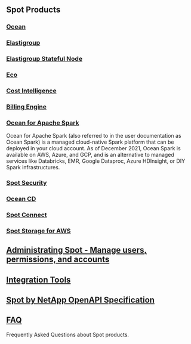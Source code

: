 <meta name="robots" content="noindex">


## Spot Products

### [Ocean](https://docs.spot.io/ocean/)

### [Elastigroup](https://docs.spot.io/elastigroup/)

### [Elastigroup Stateful Node](https://docs.spot.io/managed-instance/)

### [Eco](https://docs.spot.io/eco/)

### [Cost Intelligence](https://docs.spot.io/cost-intelligence/)

### [Billing Engine](https://docs.spot.io/billing-engine/)

### [Ocean for Apache Spark](https://docs.spot.io/ocean-spark/)

Ocean for Apache Spark (also referred to in the user documentation as Ocean Spark) is a managed cloud-native Spark platform that can be deployed in your cloud account. As of December 2021, Ocean Spark is available on AWS, Azure, and GCP, and is an alternative to managed services like Databricks, EMR, Google Dataproc, Azure HDInsight, or DIY Spark infrastructures.

### [Spot Security](https://docs.spot.io/spot-security/)

### [Ocean CD](https://docs.spot.io/ocean-cd/)

### [Spot Connect](https://docs.spot.io/spot-connect/)

### [Spot Storage for AWS](https://docs.spot.io/spot-storage/)

## [Administrating Spot - Manage users, permissions, and accounts](https://docs.spot.io/administration/)

## [Integration Tools](https://docs.spot.io/tools-and-provisioning/)

## [Spot by NetApp OpenAPI Specification](https://docs.spot.io/api/)

## [FAQ](https://docs.spot.io/faqs/)

Frequently Asked Questions about Spot products.

